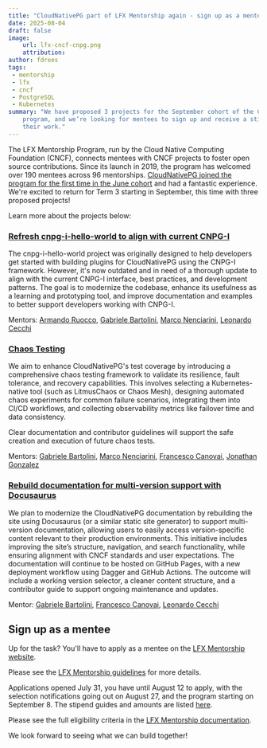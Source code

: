 ```yaml
---
title: "CloudNativePG part of LFX Mentorship again - sign up as a mentee!"
date: 2025-08-04
draft: false
image:
    url: lfx-cncf-cnpg.png
    attribution:
author: fdrees
tags:
 - mentorship
 - lfx
 - cncf
 - PostgreSQL
 - Kubernetes
summary: "We have proposed 3 projects for the September cohort of the CNCF's LFX Mentorship 
    program, and we’re looking for mentees to sign up and receive a stipend for 
    their work."
---
```


The LFX Mentorship Program, run by the Cloud Native Computing Foundation (CNCF), 
connects mentees with CNCF projects to foster open source contributions. 
Since its launch in 2019, the program has welcomed over 190 mentees across 96 
mentorships. [CloudNativePG joined the program for the first time in the June cohort](https://cloudnative-pg.io/blog/lfx-cncf-mentorship/) 
and had a fantastic experience. We're excited to return for Term 3 starting in 
September, this time with three proposed projects!

Learn more about the projects below:

### [Refresh cnpg-i-hello-world to align with current CNPG-I](https://mentorship.lfx.linuxfoundation.org/project/cabc7391-4956-42b2-b91c-d261816b7289) 

The cnpg-i-hello-world project was originally designed to help developers get 
started with building plugins for CloudNativePG using the CNPG-I framework. 
However, it's now outdated and in need of a thorough update to align with the 
current CNPG-I interface, best practices, and development patterns. The goal is 
to modernize the codebase, enhance its usefulness as a learning and prototyping 
tool, and improve documentation and examples to better support developers 
working with CNPG-I.

Mentors: [Armando Ruocco](https://github.com/armru), [Gabriele Bartolini](https://github.com/gbartolini), [Marco Nenciarini](https://github.com/mnencia), [Leonardo Cecchi](https://github.com/leonardoce)


### [Chaos Testing](https://mentorship.lfx.linuxfoundation.org/project/0858ce07-0c90-47fa-a1a0-95c6762f00ff) 

We aim to enhance CloudNativePG's test coverage by introducing a comprehensive 
chaos testing framework to validate its resilience, fault tolerance, and 
recovery capabilities. This involves selecting a Kubernetes-native tool (such 
as LitmusChaos or Chaos Mesh), designing automated chaos experiments for common 
failure scenarios, integrating them into CI/CD workflows, and collecting 
observability metrics like failover time and data consistency. 

Clear documentation and contributor guidelines will support the safe creation 
and execution of future chaos tests.

Mentors: [Gabriele Bartolini](https://github.com/gbartolini), [Marco Nenciarini](https://github.com/mnencia), [Francesco Canovai](https://github.com/fcanovai), [Jonathan Gonzalez](https://github.com/sxd)

### [Rebuild documentation for multi-version support with Docusaurus](https://mentorship.lfx.linuxfoundation.org/project/86a647c1-88c7-474f-b093-6abb58197083)

We plan to modernize the CloudNativePG documentation by rebuilding the site 
using Docusaurus (or a similar static site generator) to support multi-version 
documentation, allowing users to easily access version-specific content relevant 
to their production environments. This initiative includes improving the site’s 
structure, navigation, and search functionality, while ensuring alignment with 
CNCF standards and user expectations. The documentation will continue to be 
hosted on GitHub Pages, with a new deployment workflow using Dagger and GitHub 
Actions. The outcome will include a working version selector, a cleaner content 
structure, and a contributor guide to support ongoing maintenance and updates.

Mentor: [Gabriele Bartolini](https://github.com/gbartolini), [Francesco Canovai](https://github.com/fcanovai), [Leonardo Cecchi](https://github.com/leonardoce)

## Sign up as a mentee

Up for the task? You'll have to apply as a mentee on the [LFX Mentorship website](https://lfx.linuxfoundation.org/tools/mentorship/). 

Please see the [LFX Mentorship guidelines](https://docs.linuxfoundation.org/lfx/mentorship/mentee-guide) for more details. 

Applications opened July 31, you have until August 12 to apply, with the selection 
notifications going out on August 27, and the program starting on September 8. 
The stipend guides and amounts are listed [here](https://docs.linuxfoundation.org/lfx/mentorship/mentee-stipends).

Please see the full eligibility criteria in the [LFX Mentorship documentation](https://docs.linuxfoundation.org/lfx/mentorship/mentees).

We look forward to seeing what we can build together!
